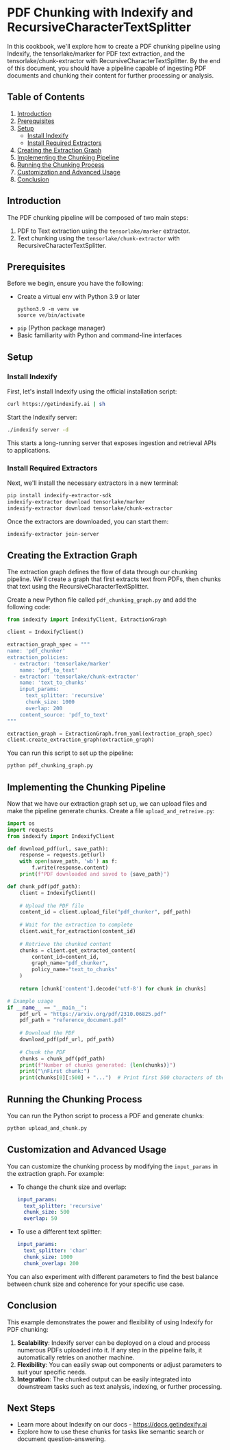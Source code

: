 # PDF Chunking with Indexify and RecursiveCharacterTextSplitter

In this cookbook, we'll explore how to create a PDF chunking pipeline using Indexify, the tensorlake/marker for PDF text extraction, and the tensorlake/chunk-extractor with RecursiveCharacterTextSplitter. By the end of this document, you should have a pipeline capable of ingesting PDF documents and chunking their content for further processing or analysis.

## Table of Contents

1. [Introduction](#introduction)
2. [Prerequisites](#prerequisites)
3. [Setup](#setup)
   - [Install Indexify](#install-indexify)
   - [Install Required Extractors](#install-required-extractors)
4. [Creating the Extraction Graph](#creating-the-extraction-graph)
5. [Implementing the Chunking Pipeline](#implementing-the-chunking-pipeline)
6. [Running the Chunking Process](#running-the-chunking-process)
7. [Customization and Advanced Usage](#customization-and-advanced-usage)
8. [Conclusion](#conclusion)

## Introduction

The PDF chunking pipeline will be composed of two main steps:
1. PDF to Text extraction using the `tensorlake/marker` extractor.
2. Text chunking using the `tensorlake/chunk-extractor` with RecursiveCharacterTextSplitter.

## Prerequisites

Before we begin, ensure you have the following:

- Create a virtual env with Python 3.9 or later
  ```shell
  python3.9 -m venv ve
  source ve/bin/activate
  ```
- `pip` (Python package manager)
- Basic familiarity with Python and command-line interfaces

## Setup

### Install Indexify

First, let's install Indexify using the official installation script:

```bash
curl https://getindexify.ai | sh
```

Start the Indexify server:
```bash
./indexify server -d
```
This starts a long-running server that exposes ingestion and retrieval APIs to applications.

### Install Required Extractors

Next, we'll install the necessary extractors in a new terminal:

```bash
pip install indexify-extractor-sdk
indexify-extractor download tensorlake/marker
indexify-extractor download tensorlake/chunk-extractor
```

Once the extractors are downloaded, you can start them:
```bash
indexify-extractor join-server
```

## Creating the Extraction Graph

The extraction graph defines the flow of data through our chunking pipeline. We'll create a graph that first extracts text from PDFs, then chunks that text using the RecursiveCharacterTextSplitter.

Create a new Python file called `pdf_chunking_graph.py` and add the following code:

```python
from indexify import IndexifyClient, ExtractionGraph

client = IndexifyClient()

extraction_graph_spec = """
name: 'pdf_chunker'
extraction_policies:
  - extractor: 'tensorlake/marker'
    name: 'pdf_to_text'
  - extractor: 'tensorlake/chunk-extractor'
    name: 'text_to_chunks'
    input_params:
      text_splitter: 'recursive'
      chunk_size: 1000
      overlap: 200
    content_source: 'pdf_to_text'
"""

extraction_graph = ExtractionGraph.from_yaml(extraction_graph_spec)
client.create_extraction_graph(extraction_graph)
```

You can run this script to set up the pipeline:
```bash
python pdf_chunking_graph.py
```

## Implementing the Chunking Pipeline

Now that we have our extraction graph set up, we can upload files and make the pipeline generate chunks. Create a file `upload_and_retreive.py`:

```python
import os
import requests
from indexify import IndexifyClient

def download_pdf(url, save_path):
    response = requests.get(url)
    with open(save_path, 'wb') as f:
        f.write(response.content)
    print(f"PDF downloaded and saved to {save_path}")

def chunk_pdf(pdf_path):
    client = IndexifyClient()
    
    # Upload the PDF file
    content_id = client.upload_file("pdf_chunker", pdf_path)
    
    # Wait for the extraction to complete
    client.wait_for_extraction(content_id)
    
    # Retrieve the chunked content
    chunks = client.get_extracted_content(
        content_id=content_id,
        graph_name="pdf_chunker",
        policy_name="text_to_chunks"
    )
    
    return [chunk['content'].decode('utf-8') for chunk in chunks]

# Example usage
if __name__ == "__main__":
    pdf_url = "https://arxiv.org/pdf/2310.06825.pdf"
    pdf_path = "reference_document.pdf"
    
    # Download the PDF
    download_pdf(pdf_url, pdf_path)
    
    # Chunk the PDF
    chunks = chunk_pdf(pdf_path)
    print(f"Number of chunks generated: {len(chunks)}")
    print("\nFirst chunk:")
    print(chunks[0][:500] + "...")  # Print first 500 characters of the first chunk
```

## Running the Chunking Process

You can run the Python script to process a PDF and generate chunks:
```bash
python upload_and_chunk.py
```

## Customization and Advanced Usage

You can customize the chunking process by modifying the `input_params` in the extraction graph. For example:

- To change the chunk size and overlap:
  ```yaml
  input_params:
    text_splitter: 'recursive'
    chunk_size: 500
    overlap: 50
  ```

- To use a different text splitter:
  ```yaml
  input_params:
    text_splitter: 'char'
    chunk_size: 1000
    chunk_overlap: 200
  ```

You can also experiment with different parameters to find the best balance between chunk size and coherence for your specific use case.

## Conclusion

This example demonstrates the power and flexibility of using Indexify for PDF chunking:

1. **Scalability**: Indexify server can be deployed on a cloud and process numerous PDFs uploaded into it. If any step in the pipeline fails, it automatically retries on another machine.
2. **Flexibility**: You can easily swap out components or adjust parameters to suit your specific needs.
3. **Integration**: The chunked output can be easily integrated into downstream tasks such as text analysis, indexing, or further processing.

## Next Steps

- Learn more about Indexify on our docs - https://docs.getindexify.ai
- Explore how to use these chunks for tasks like semantic search or document question-answering.